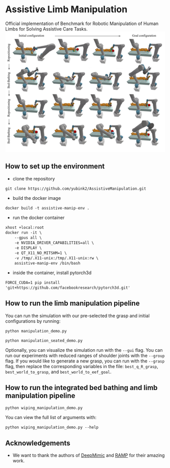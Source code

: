 # Assistive Limb Manipulation
Official implementation of Benchmark for Robotic Manipulation of Human Limbs for Solving Assistive Care Tasks.
![Example](misc/example.png)

## How to set up the environment

* clone the repository
```
git clone https://github.com/yubink2/AssistiveManipulation.git
```

* build the docker image
```
docker build -t assistive-manip-env .
```

* run the docker container
```
xhost +local:root
docker run -it \
    --gpus all \
    -e NVIDIA_DRIVER_CAPABILITIES=all \
    -e DISPLAY \
    -e QT_X11_NO_MITSHM=1 \
    -v /tmp/.X11-unix:/tmp/.X11-unix:rw \
    assistive-manip-env /bin/bash
```

* inside the container, install pytorch3d
```
FORCE_CUDA=1 pip install 'git+https://github.com/facebookresearch/pytorch3d.git'
```

## How to run the limb manipulation pipeline
You can run the simulation with our pre-selected the grasp and initial configurations by running:
```
python manipulation_demo.py
```

```
python manipulation_seated_demo.py
```

Optionally, you can visualize the simulation run with the `--gui` flag. You can run our experiments with reduced ranges of shoulder joints with the `--group` flag. If you would like to generate a new grasp, you can run with the `--grasp` flag, then replace the corresponding variables in the file: `best_q_R_grasp`, `best_world_to_grasp`, and `best_world_to_eef_goal`.

## How to run the integrated bed bathing and limb manipulation pipeline

```
python wiping_manipulation_demo.py
```

You can view the full list of arguments with:
```
python wiping_manipulation_demo.py --help
```

## Acknowledgements

* We want to thank the authors of [DeepMimic](https://github.com/bulletphysics/bullet3/tree/master/examples/pybullet/gym/pybullet_envs/deep_mimic/mocap) and [RAMP](https://github.com/SamsungLabs/RAMP) for their amazing work. 